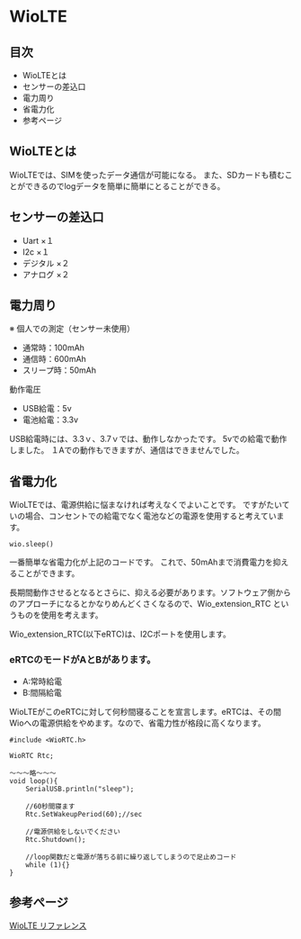 # WioLTE
## 目次
* WioLTEとは
* センサーの差込口
* 電力周り
* 省電力化
* 参考ページ

## WioLTEとは
WioLTEでは、SIMを使ったデータ通信が可能になる。
また、SDカードも積むことができるのでlogデータを簡単に簡単にとることができる。

## センサーの差込口
* Uart ×１
* I2c ×１
* デジタル ×２
* アナログ ×２

## 電力周り
※ 個人での測定（センサー未使用）
* 通常時：100mAh
* 通信時：600mAh
* スリープ時：50mAh

動作電圧
* USB給電：5v
* 電池給電：3.3v

USB給電時には、3.3ｖ、3.7ｖでは、動作しなかったです。
5vでの給電で動作しました。
１Aでの動作もできますが、通信はできませんでした。

## 省電力化
WioLTEでは、電源供給に悩まなければ考えなくでよいことです。
ですがたいていの場合、コンセントでの給電でなく電池などの電源を使用すると考えています。

```
wio.sleep()
```
一番簡単な省電力化が上記のコードです。
これで、50mAhまで消費電力を抑えることができます。


長期間動作させるとなるとさらに、抑える必要があります。ソフトウェア側からのアプローチになるとかなりめんどくさくなるので、Wio_extension_RTC というものを使用を考えます。

Wio_extension_RTC(以下eRTC)は、I2Cポートを使用します。

### eRTCのモードがAとBがあります。
* A:常時給電
* B:間隔給電

WioLTEがこのeRTCに対して何秒間寝ることを宣言します。eRTCは、その間Wioへの電源供給をやめます。なので、省電力性が格段に高くなります。

```
#include <WioRTC.h>

WioRTC Rtc;

～～～略～～～
void loop(){
    SerialUSB.println("sleep");
    
    //60秒間寝ます
    Rtc.SetWakeupPeriod(60);//sec
    
    //電源供給をしないでください
    Rtc.Shutdown();
    
    //loop関数だと電源が落ちる前に繰り返してしまうので足止めコード
    while (1){}
}
```

## 参考ぺージ
[WioLTE リファレンス](https://seeedjp.github.io/Wiki/Wio_LTE_for_Arduino/Reference-ja.html)
